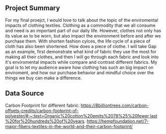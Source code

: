 ## Project Summary 
For my final proejct, I  would love to talk about the topic of the enviromental impacts of clothing textiles. Clothing as a commodity that we all consume and need is an important part of our daily life. However, clothes not only has its value as to be worn, 
but also impact the environment before and after we purchase them. With shorten fashion cylces, the life cycle of a piece of cloth has also been shortened. How does a piece of clothe. I will take Gap as an example, first demonstrate what kind of fabric they
use the most for making all their clothes, and then I will go through each fabric and look into it's enviromental impacts while compare and contrast different fabrics. My goal is to let my audience aware how clothing has such an big impact on enviroment, and
how our purchase behavior and mindful choice over the things we buy can make a difference. 



## Data Source 
Carbon Footprint for different fabric: 
https://8billiontrees.com/carbon-offsets-credits/carbon-footprint-of-polyester/#:~:text=Organic%20cotton%20emits%2078%25%20fewer,last%20for%20hundreds%20of%20years.
https://hempfoundation.net/7-major-fibers-textiles-in-the-world-and-their-carbon-footprint/


